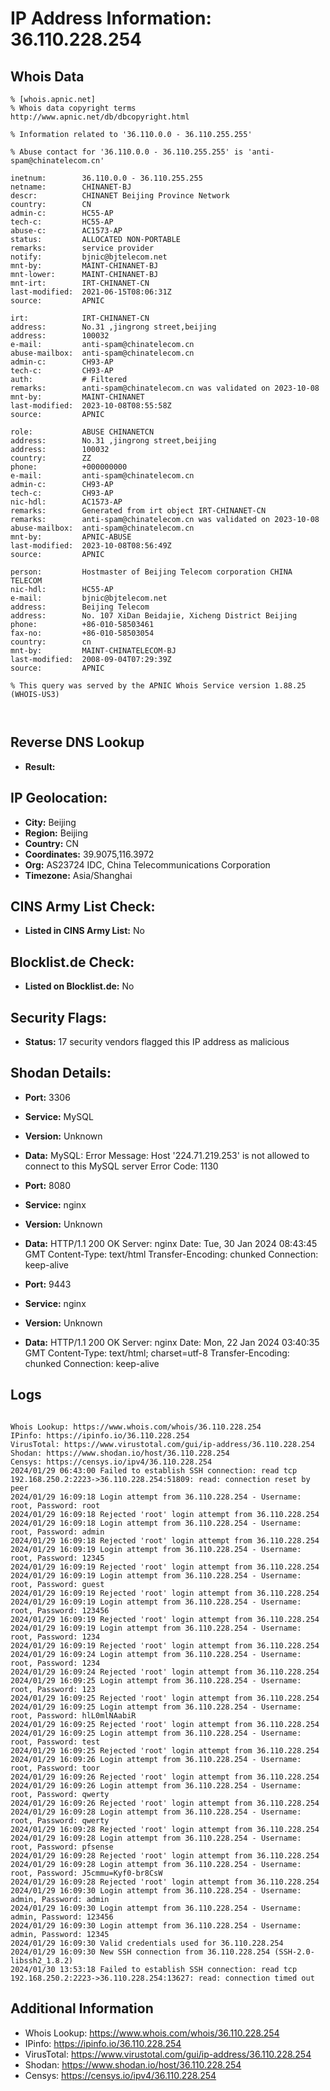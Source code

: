 # IP Address Information: 36.110.228.254

## Whois Data
```
% [whois.apnic.net]
% Whois data copyright terms    http://www.apnic.net/db/dbcopyright.html

% Information related to '36.110.0.0 - 36.110.255.255'

% Abuse contact for '36.110.0.0 - 36.110.255.255' is 'anti-spam@chinatelecom.cn'

inetnum:        36.110.0.0 - 36.110.255.255
netname:        CHINANET-BJ
descr:          CHINANET Beijing Province Network
country:        CN
admin-c:        HC55-AP
tech-c:         HC55-AP
abuse-c:        AC1573-AP
status:         ALLOCATED NON-PORTABLE
remarks:        service provider
notify:         bjnic@bjtelecom.net
mnt-by:         MAINT-CHINANET-BJ
mnt-lower:      MAINT-CHINANET-BJ
mnt-irt:        IRT-CHINANET-CN
last-modified:  2021-06-15T08:06:31Z
source:         APNIC

irt:            IRT-CHINANET-CN
address:        No.31 ,jingrong street,beijing
address:        100032
e-mail:         anti-spam@chinatelecom.cn
abuse-mailbox:  anti-spam@chinatelecom.cn
admin-c:        CH93-AP
tech-c:         CH93-AP
auth:           # Filtered
remarks:        anti-spam@chinatelecom.cn was validated on 2023-10-08
mnt-by:         MAINT-CHINANET
last-modified:  2023-10-08T08:55:58Z
source:         APNIC

role:           ABUSE CHINANETCN
address:        No.31 ,jingrong street,beijing
address:        100032
country:        ZZ
phone:          +000000000
e-mail:         anti-spam@chinatelecom.cn
admin-c:        CH93-AP
tech-c:         CH93-AP
nic-hdl:        AC1573-AP
remarks:        Generated from irt object IRT-CHINANET-CN
remarks:        anti-spam@chinatelecom.cn was validated on 2023-10-08
abuse-mailbox:  anti-spam@chinatelecom.cn
mnt-by:         APNIC-ABUSE
last-modified:  2023-10-08T08:56:49Z
source:         APNIC

person:         Hostmaster of Beijing Telecom corporation CHINA   TELECOM
nic-hdl:        HC55-AP
e-mail:         bjnic@bjtelecom.net
address:        Beijing Telecom
address:        No. 107 XiDan Beidajie, Xicheng District Beijing
phone:          +86-010-58503461
fax-no:         +86-010-58503054
country:        cn
mnt-by:         MAINT-CHINATELECOM-BJ
last-modified:  2008-09-04T07:29:39Z
source:         APNIC

% This query was served by the APNIC Whois Service version 1.88.25 (WHOIS-US3)



```
## Reverse DNS Lookup
- **Result:** 

## IP Geolocation:
- **City:** Beijing
- **Region:** Beijing
- **Country:** CN
- **Coordinates:** 39.9075,116.3972
- **Org:** AS23724 IDC, China Telecommunications Corporation
- **Timezone:** Asia/Shanghai

## CINS Army List Check:
- **Listed in CINS Army List:** 
No

## Blocklist.de Check:
- **Listed on Blocklist.de:** 
No

## Security Flags:
- **Status:** 17 security vendors flagged this IP address as malicious

## Shodan Details:
- **Port:** 3306
- **Service:** MySQL
- **Version:** Unknown
- **Data:** MySQL:
  Error Message: Host '224.71.219.253' is not allowed to connect to this MySQL server
  Error Code: 1130

- **Port:** 8080
- **Service:** nginx
- **Version:** Unknown
- **Data:** HTTP/1.1 200 OK
Server: nginx
Date: Tue, 30 Jan 2024 08:43:45 GMT
Content-Type: text/html
Transfer-Encoding: chunked
Connection: keep-alive



- **Port:** 9443
- **Service:** nginx
- **Version:** Unknown
- **Data:** HTTP/1.1 200 OK
Server: nginx
Date: Mon, 22 Jan 2024 03:40:35 GMT
Content-Type: text/html; charset=utf-8
Transfer-Encoding: chunked
Connection: keep-alive



## Logs
```

Whois Lookup: https://www.whois.com/whois/36.110.228.254
IPinfo: https://ipinfo.io/36.110.228.254
VirusTotal: https://www.virustotal.com/gui/ip-address/36.110.228.254
Shodan: https://www.shodan.io/host/36.110.228.254
Censys: https://censys.io/ipv4/36.110.228.254
2024/01/29 06:43:00 Failed to establish SSH connection: read tcp 192.168.250.2:2223->36.110.228.254:51809: read: connection reset by peer
2024/01/29 16:09:18 Login attempt from 36.110.228.254 - Username: root, Password: root
2024/01/29 16:09:18 Rejected 'root' login attempt from 36.110.228.254
2024/01/29 16:09:18 Login attempt from 36.110.228.254 - Username: root, Password: admin
2024/01/29 16:09:18 Rejected 'root' login attempt from 36.110.228.254
2024/01/29 16:09:19 Login attempt from 36.110.228.254 - Username: root, Password: 12345
2024/01/29 16:09:19 Rejected 'root' login attempt from 36.110.228.254
2024/01/29 16:09:19 Login attempt from 36.110.228.254 - Username: root, Password: guest
2024/01/29 16:09:19 Rejected 'root' login attempt from 36.110.228.254
2024/01/29 16:09:19 Login attempt from 36.110.228.254 - Username: root, Password: 123456
2024/01/29 16:09:19 Rejected 'root' login attempt from 36.110.228.254
2024/01/29 16:09:19 Login attempt from 36.110.228.254 - Username: root, Password: 1234
2024/01/29 16:09:19 Rejected 'root' login attempt from 36.110.228.254
2024/01/29 16:09:24 Login attempt from 36.110.228.254 - Username: root, Password: 1234
2024/01/29 16:09:24 Rejected 'root' login attempt from 36.110.228.254
2024/01/29 16:09:25 Login attempt from 36.110.228.254 - Username: root, Password: 123
2024/01/29 16:09:25 Rejected 'root' login attempt from 36.110.228.254
2024/01/29 16:09:25 Login attempt from 36.110.228.254 - Username: root, Password: hlL0mlNAabiR
2024/01/29 16:09:25 Rejected 'root' login attempt from 36.110.228.254
2024/01/29 16:09:25 Login attempt from 36.110.228.254 - Username: root, Password: test
2024/01/29 16:09:25 Rejected 'root' login attempt from 36.110.228.254
2024/01/29 16:09:26 Login attempt from 36.110.228.254 - Username: root, Password: toor
2024/01/29 16:09:26 Rejected 'root' login attempt from 36.110.228.254
2024/01/29 16:09:26 Login attempt from 36.110.228.254 - Username: root, Password: qwerty
2024/01/29 16:09:26 Rejected 'root' login attempt from 36.110.228.254
2024/01/29 16:09:28 Login attempt from 36.110.228.254 - Username: root, Password: qwerty
2024/01/29 16:09:28 Rejected 'root' login attempt from 36.110.228.254
2024/01/29 16:09:28 Login attempt from 36.110.228.254 - Username: root, Password: pfsense
2024/01/29 16:09:28 Rejected 'root' login attempt from 36.110.228.254
2024/01/29 16:09:28 Login attempt from 36.110.228.254 - Username: root, Password: J5cmmu=Kyf0-br8CsW
2024/01/29 16:09:28 Rejected 'root' login attempt from 36.110.228.254
2024/01/29 16:09:30 Login attempt from 36.110.228.254 - Username: admin, Password: admin
2024/01/29 16:09:30 Login attempt from 36.110.228.254 - Username: admin, Password: 123456
2024/01/29 16:09:30 Login attempt from 36.110.228.254 - Username: admin, Password: 12345
2024/01/29 16:09:30 Valid credentials used for 36.110.228.254
2024/01/29 16:09:30 New SSH connection from 36.110.228.254 (SSH-2.0-libssh2_1.8.2)
2024/01/30 13:53:18 Failed to establish SSH connection: read tcp 192.168.250.2:2223->36.110.228.254:13627: read: connection timed out

```
## Additional Information
- Whois Lookup: https://www.whois.com/whois/36.110.228.254
- IPinfo: https://ipinfo.io/36.110.228.254
- VirusTotal: https://www.virustotal.com/gui/ip-address/36.110.228.254
- Shodan: https://www.shodan.io/host/36.110.228.254
- Censys: https://censys.io/ipv4/36.110.228.254

